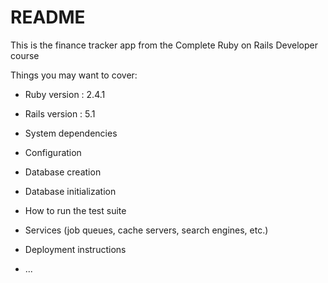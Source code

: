 # README
This is the finance tracker app from the Complete Ruby on Rails Developer course


Things you may want to cover:

* Ruby version : 2.4.1

* Rails version : 5.1

* System dependencies

* Configuration

* Database creation

* Database initialization

* How to run the test suite

* Services (job queues, cache servers, search engines, etc.)

* Deployment instructions

* ...
